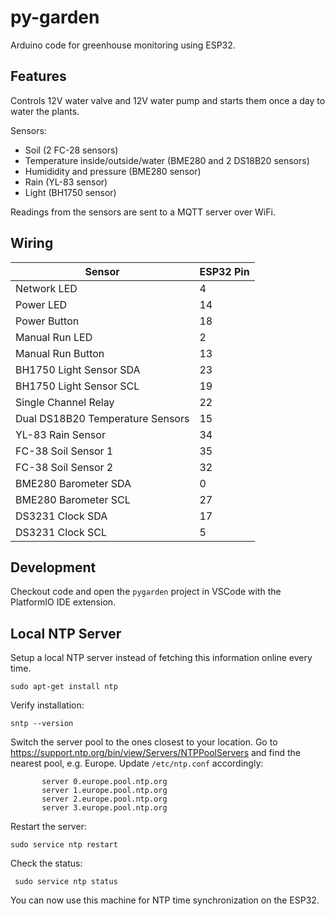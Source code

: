 py-garden
=========

Arduino code for greenhouse monitoring using ESP32.

## Features

Controls 12V water valve and 12V water pump and starts them once a day
to water the plants.

Sensors:

 - Soil (2 FC-28 sensors)
 - Temperature inside/outside/water (BME280 and 2 DS18B20 sensors)
 - Humididity and pressure (BME280 sensor)
 - Rain (YL-83 sensor)
 - Light (BH1750 sensor)

Readings from the sensors are sent to a MQTT server over WiFi.

## Wiring

| Sensor | ESP32 Pin |
| --- | --- |
| Network LED | 4 |
| Power LED | 14 |
| Power Button | 18 |
| Manual Run LED | 2 |
| Manual Run Button | 13 |
| BH1750 Light Sensor SDA | 23 |
| BH1750 Light Sensor SCL | 19 |
| Single Channel Relay | 22 |
| Dual DS18B20 Temperature Sensors | 15 |
| YL-83 Rain Sensor | 34 |
| FC-38 Soil Sensor 1 | 35 |
| FC-38 Soil Sensor 2 | 32 |
| BME280 Barometer SDA | 0 |
| BME280 Barometer SCL | 27 |
| DS3231 Clock SDA | 17 |
| DS3231 Clock SCL | 5 |

## Development

Checkout code and open the `pygarden` project in VSCode with the PlatformIO IDE extension.

## Local NTP Server

Setup a local NTP server instead of fetching this information online every time.

```console
sudo apt-get install ntp
```

Verify installation:

```console
sntp --version
```

Switch the server pool to the ones closest to your location. Go to
https://support.ntp.org/bin/view/Servers/NTPPoolServers and find the
nearest pool, e.g. Europe. Update `/etc/ntp.conf` accordingly:

```
	   server 0.europe.pool.ntp.org
	   server 1.europe.pool.ntp.org
	   server 2.europe.pool.ntp.org
	   server 3.europe.pool.ntp.org
```

Restart the server:

```console
sudo service ntp restart
```

Check the status:

```console
 sudo service ntp status
 ```

You can now use this machine for NTP time synchronization on the ESP32.
